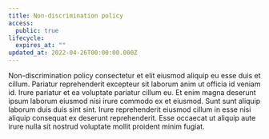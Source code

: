```yaml
---
title: Non-discrimination policy
access:
  public: true
lifecycle:
  expires_at: ""
updated_at: 2022-04-26T00:00:00.000Z
---
```

Non-discrimination policy consectetur et elit eiusmod aliquip eu esse duis et cillum. Pariatur reprehenderit excepteur sit laborum anim ut officia id veniam id. Irure pariatur et ea voluptate pariatur cillum eu. Et enim magna deserunt ipsum laborum eiusmod nisi irure commodo ex et eiusmod. Sunt sunt aliquip laborum duis duis sint sint. Irure reprehenderit eiusmod cillum in esse nisi aliquip consequat ex deserunt reprehenderit. Esse occaecat ut aliquip aute irure nulla sit nostrud voluptate mollit proident minim fugiat.
